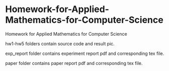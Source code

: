 # Homework-for-Applied-Mathematics-for-Computer-Science
Homework for Applied Mathematics for Computer Science

hw1-hw5 folders contain source code and result pic.

exp_report folder contains experiment report pdf and corresponding tex file.

paper folder contains paper report pdf and corresponding tex file.

